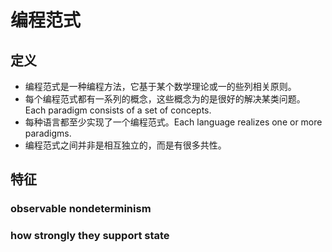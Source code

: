 # 编程范式
## 定义
* 编程范式是一种编程方法，它基于某个数学理论或一的些列相关原则。
* 每个编程范式都有一系列的概念，这些概念为的是很好的解决某类问题。Each paradigm consists of a set of concepts.
* 每种语言都至少实现了一个编程范式。Each language realizes one or more paradigms.
* 编程范式之间并非是相互独立的，而是有很多共性。

## 特征
### observable nondeterminism

### how strongly they support state